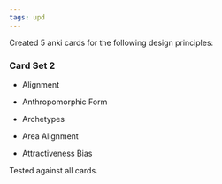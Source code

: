 ```yaml
---
tags: upd
---
```


Created 5 anki cards for the following design principles:

### Card Set 2

* Alignment

* Anthropomorphic Form

* Archetypes

* Area Alignment

* Attractiveness Bias

Tested against all cards. 
